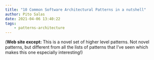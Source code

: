 ```yaml
---
title: "10 Common Software Architectural Patterns in a nutshell"
author: Pito Salas
date: 2021-04-06 13:40:22
tags:
    - patterns-architecture
---
```



(**Web site except:** This is a novel set of higher level patterns. Not novel patterns, but different from all the lists of patterns that I've seen which makes this one especially interesting!) 
